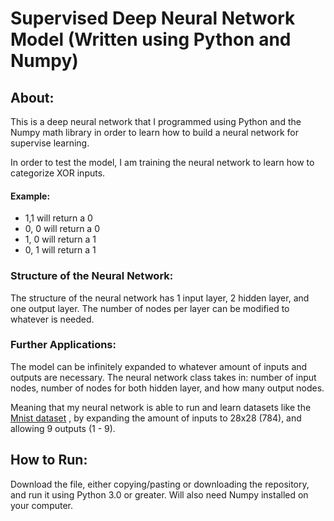 # Supervised Deep Neural Network Model (Written using Python and Numpy)

## About:
This is a deep neural network that I programmed using Python and the Numpy math library in order to learn how to build a neural network for supervise learning. 

In order to test the model, I am training the neural network to learn how to categorize XOR inputs. 

#### Example:
  - 1,1 will return a 0
  - 0, 0 will return a 0
  - 1, 0 will return a 1
  - 0, 1 will return a 1

### Structure of the Neural Network:
The structure of the neural network has 1 input layer, 2 hidden layer, and one output layer. 
The number of nodes per layer can be modified to whatever is needed. 

### Further Applications:
The model can be infinitely expanded to whatever amount of inputs and outputs are necessary. The neural network class takes in: number of input nodes, number of nodes for both hidden layer, and how many output nodes. 

Meaning that my neural network is able to run and learn datasets like the [Mnist dataset](http://yann.lecun.com/exdb/mnist/) , by expanding the amount of inputs to 28x28 (784), and allowing 9 outputs (1 - 9).

## How to Run:
Download the file, either copying/pasting or downloading the repository, and run it using Python 3.0 or greater. Will also need Numpy installed on your computer.
